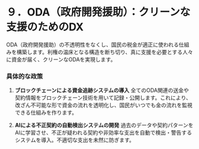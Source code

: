 # ９．ODA（政府開発援助）：クリーンな支援のためのDX

ODA（政府開発援助）の不透明性をなくし、国民の税金が適正に使われる仕組みを構築します。利権の温床となる構造を断ち切り、真に支援を必要とする人々に資金が届く、クリーンなODAを実現します。

### 具体的な政策
1. **ブロックチェーンによる資金追跡システムの導入**
全てのODA関連の送金や契約情報をブロックチェーン技術を用いて記録・公開します。これにより、改ざん不可能な形で資金の流れを透明化し、国民がいつでも金の流れを監視できる仕組みを作ります。

2. **AIによる不正契約の自動検出システムの開発**
過去のデータや契約パターンをAIに学習させ、不正が疑われる契約や非効率な支出を自動で検出・警告するシステムを導入。不適切な支出を未然に防ぎます。